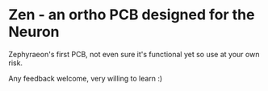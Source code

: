 # Zen - an ortho PCB designed for the Neuron

Zephyraeon's first PCB, not even sure it's functional yet so use at your own risk.

Any feedback welcome, very willing to learn :)
